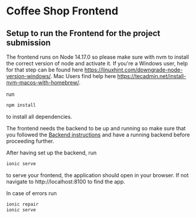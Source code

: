 # Coffee Shop Frontend

## Setup to run the Frontend for the project submission

The frontend runs on Node 14.17.0 so please make sure with nvm to install the correct version of node and activate it.
If you're a Windows user, help for that step can be found here https://linuxhint.com/downgrade-node-version-windows/.
Mac Users find help here https://tecadmin.net/install-nvm-macos-with-homebrew/.

run 
```bash
npm install
```
to install all dependencies.

The frontend needs the backend to be up and running so make sure that you followed the [Backend instructions](../backend/README.md) and have a running backend before proceeding further.

After having set up the backend, run
```bash
ionic serve
```
to serve your frontend, the application should open in your browser. If not navigate to http://localhost:8100 to find the app.

In case of errors run
```bash
ionic repair
ionic serve
```